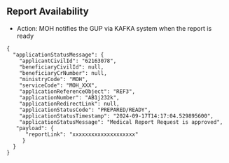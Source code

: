 ## Report Availability
- Action: MOH notifies the GUP via KAFKA system when the report is ready

```
{
  "applicationStatusMessage": {
    "applicantCivilId": "62163078",
    "beneficiaryCivilId": null,
    "beneficiaryCrNumber": null,
    "ministryCode": "MOH",
    "serviceCode": "MOH_XXX",
    "applicationReferenceObject": "REF3",
    "applicationNumber": "AB1j232k",
    "applicationRedirectLink": null,
    "applicationStatusCode": "PREPARED/READY",
    "applicationStatusTimestamp": "2024-09-17T14:17:04.529895600",
    "applicationStatusMessage": "Medical Report Request is approved",
   "payload": {
      "reportLink": "xxxxxxxxxxxxxxxxxxxx"
     }
  }
}




```
